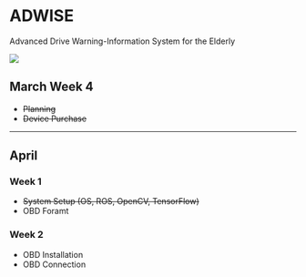 # ADWISE
Advanced Drive Warning-Information System for the Elderly

![](http://i.imgur.com/PrqGzAR.png)

## March Week 4 
- <del> Planning </del>
- <del> Device Purchase </del>

---

## April 
### Week 1
- <del> System Setup (OS, ROS, OpenCV, TensorFlow) </del>
- OBD Foramt 

### Week 2
- OBD Installation 
- OBD Connection 

